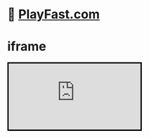 # 🤖 [PlayFast.com](https://PlayFast.com) 
# iframe

<iframe src="https://playfast.com/auth/sign-in" name="PlayFast iFrame" style="border: solid #000000;"></iframe>
